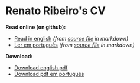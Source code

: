 # Renato Ribeiro's CV

**Read online (on github):**  
* [Read in english](https://github.com/renatorib/curriculum-vitae/blob/master/build/EN-US.pdf)
  _(from [source file](https://github.com/renatorib/curriculum-vitae/blob/master/EN-US.md) in markdown)_
* [Ler em português](https://github.com/renatorib/curriculum-vitae/blob/master/build/PT-BR.pdf)
  _(from [source file](https://github.com/renatorib/curriculum-vitae/blob/master/PT-BR.md) in markdown)_

**Download:**
* [Download english pdf](https://raw.githubusercontent.com/renatorib/curriculum-vitae/master/build/EN-US.pdf)
* [Download pdf em português](https://raw.githubusercontent.com/renatorib/curriculum-vitae/master/build/EN-US.pdf)
